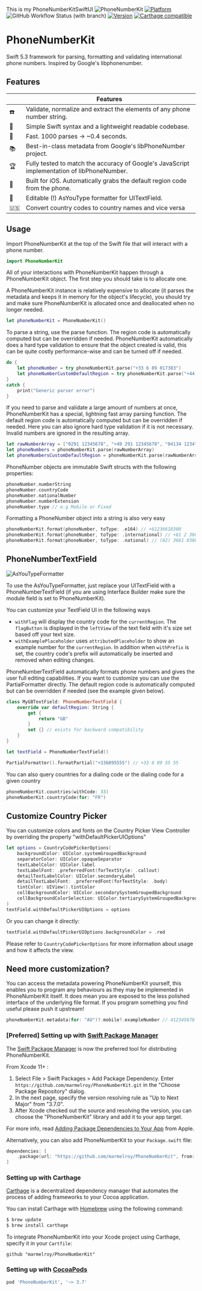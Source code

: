 This is my PhoneNumberKitSwiftUI
![PhoneNumberKit](https://cloud.githubusercontent.com/assets/889949/20864386/a1307950-b9ef-11e6-8a58-e9c5103738e7.png)
[![Platform](https://img.shields.io/cocoapods/p/PhoneNumberKit.svg?maxAge=2592000&style=for-the-badge)](http://cocoapods.org/?q=PhoneNumberKit)
![GitHub Workflow Status (with branch)](https://img.shields.io/github/actions/workflow/status/marmelroy/PhoneNumberKit/pr.yml?branch=master&label=tests&style=for-the-badge) [![Version](http://img.shields.io/cocoapods/v/PhoneNumberKit.svg?style=for-the-badge)](http://cocoapods.org/?q=PhoneNumberKit)
[![Carthage compatible](https://img.shields.io/badge/Carthage-compatible-4BC51D.svg?style=for-the-badge)](https://github.com/Carthage/Carthage)

# PhoneNumberKit

Swift 5.3 framework for parsing, formatting and validating international phone numbers.
Inspired by Google's libphonenumber.

## Features

|                  | Features                                                                                    |
| ---------------- | ------------------------------------------------------------------------------------------- |
| :phone:          | Validate, normalize and extract the elements of any phone number string.                    |
| :100:            | Simple Swift syntax and a lightweight readable codebase.                                    |
| :checkered_flag: | Fast. 1000 parses -> ~0.4 seconds.                                                          |
| :books:          | Best-in-class metadata from Google's libPhoneNumber project.                                |
| :trophy:         | Fully tested to match the accuracy of Google's JavaScript implementation of libPhoneNumber. |
| :iphone:         | Built for iOS. Automatically grabs the default region code from the phone.                  |
| 📝               | Editable (!) AsYouType formatter for UITextField.                                           |
| :us:             | Convert country codes to country names and vice versa                                       |

## Usage

Import PhoneNumberKit at the top of the Swift file that will interact with a phone number.

```swift
import PhoneNumberKit
```

All of your interactions with PhoneNumberKit happen through a PhoneNumberKit object. The first step you should take is to allocate one.

A PhoneNumberKit instance is relatively expensive to allocate (it parses the metadata and keeps it in memory for the object's lifecycle), you should try and make sure PhoneNumberKit is allocated once and deallocated when no longer needed.

```swift
let phoneNumberKit = PhoneNumberKit()
```

To parse a string, use the parse function. The region code is automatically computed but can be overridden if needed. PhoneNumberKit automatically does a hard type validation to ensure that the object created is valid, this can be quite costly performance-wise and can be turned off if needed.

```swift
do {
    let phoneNumber = try phoneNumberKit.parse("+33 6 89 017383")
    let phoneNumberCustomDefaultRegion = try phoneNumberKit.parse("+44 20 7031 3000", withRegion: "GB", ignoreType: true)
}
catch {
    print("Generic parser error")
}
```

If you need to parse and validate a large amount of numbers at once, PhoneNumberKit has a special, lightning fast array parsing function. The default region code is automatically computed but can be overridden if needed. Here you can also ignore hard type validation if it is not necessary. Invalid numbers are ignored in the resulting array.

```swift
let rawNumberArray = ["0291 12345678", "+49 291 12345678", "04134 1234", "09123 12345"]
let phoneNumbers = phoneNumberKit.parse(rawNumberArray)
let phoneNumbersCustomDefaultRegion = phoneNumberKit.parse(rawNumberArray, withRegion: "DE",  ignoreType: true)
```

PhoneNumber objects are immutable Swift structs with the following properties:

```swift
phoneNumber.numberString
phoneNumber.countryCode
phoneNumber.nationalNumber
phoneNumber.numberExtension
phoneNumber.type // e.g Mobile or Fixed
```

Formatting a PhoneNumber object into a string is also very easy

```swift
phoneNumberKit.format(phoneNumber, toType: .e164) // +61236618300
phoneNumberKit.format(phoneNumber, toType: .international) // +61 2 3661 8300
phoneNumberKit.format(phoneNumber, toType: .national) // (02) 3661 8300
```

## PhoneNumberTextField

![AsYouTypeFormatter](https://user-images.githubusercontent.com/7651280/67554038-e6512500-f751-11e9-93c9-9111e899a2ef.gif)

To use the AsYouTypeFormatter, just replace your UITextField with a PhoneNumberTextField (if you are using Interface Builder make sure the module field is set to PhoneNumberKit).

You can customize your TextField UI in the following ways

- `withFlag` will display the country code for the `currentRegion`. The `flagButton` is displayed in the `leftView` of the text field with it's size set based off your text size.
- `withExamplePlaceholder` uses `attributedPlaceholder` to show an example number for the `currentRegion`. In addition when `withPrefix` is set, the country code's prefix will automatically be inserted and removed when editing changes.

PhoneNumberTextField automatically formats phone numbers and gives the user full editing capabilities. If you want to customize you can use the PartialFormatter directly. The default region code is automatically computed but can be overridden if needed (see the example given below).

```swift
class MyGBTextField: PhoneNumberTextField {
    override var defaultRegion: String {
        get {
            return "GB"
        }
        set {} // exists for backward compatibility
    }
}
```

```swift
let textField = PhoneNumberTextField()

PartialFormatter().formatPartial("+336895555") // +33 6 89 55 55
```

You can also query countries for a dialing code or the dialing code for a given country

```swift
phoneNumberKit.countries(withCode: 33)
phoneNumberKit.countryCode(for: "FR")
```

## Customize Country Picker

You can customize colors and fonts on the Country Picker View Controller by overriding the property "withDefaultPickerUIOptions"

```swift
let options = CountryCodePickerOptions(
    backgroundColor: UIColor.systemGroupedBackground
    separatorColor: UIColor.opaqueSeparator
    textLabelColor: UIColor.label
    textLabelFont: .preferredFont(forTextStyle: .callout)
    detailTextLabelColor: UIColor.secondaryLabel
    detailTextLabelFont: .preferredFont(forTextStyle: .body)
    tintColor: UIView().tintColor
    cellBackgroundColor: UIColor.secondarySystemGroupedBackground
    cellBackgroundColorSelection: UIColor.tertiarySystemGroupedBackground
)
textField.withDefaultPickerUIOptions = options
```

Or you can change it directly:

```swift
textField.withDefaultPickerUIOptions.backgroundColor = .red
```

Please refer to `CountryCodePickerOptions` for more information about usage and how it affects the view. 


## Need more customization?

You can access the metadata powering PhoneNumberKit yourself, this enables you to program any behaviours as they may be implemented in PhoneNumberKit itself. It does mean you are exposed to the less polished interface of the underlying file format. If you program something you find useful please push it upstream!

```swift
phoneNumberKit.metadata(for: "AU")?.mobile?.exampleNumber // 412345678
```

### [Preferred] Setting up with [Swift Package Manager](https://swiftpm.co/?query=PhoneNumberKit)

The [Swift Package Manager](https://swift.org/package-manager/) is now the preferred tool for distributing PhoneNumberKit. 

From Xcode 11+ :

1. Select File > Swift Packages > Add Package Dependency. Enter `https://github.com/marmelroy/PhoneNumberKit.git` in the "Choose Package Repository" dialog.
2. In the next page, specify the version resolving rule as "Up to Next Major" from "3.7.0".
3. After Xcode checked out the source and resolving the version, you can choose the "PhoneNumberKit" library and add it to your app target.

For more info, read [Adding Package Dependencies to Your App](https://developer.apple.com/documentation/xcode/adding_package_dependencies_to_your_app) from Apple.

Alternatively, you can also add PhoneNumberKit to your `Package.swift` file:

```swift
dependencies: [
    .package(url: "https://github.com/marmelroy/PhoneNumberKit", from: "3.7.0")
]
```

### Setting up with Carthage

[Carthage](https://github.com/Carthage/Carthage) is a decentralized dependency manager that automates the process of adding frameworks to your Cocoa application.

You can install Carthage with [Homebrew](http://brew.sh/) using the following command:

```bash
$ brew update
$ brew install carthage
```

To integrate PhoneNumberKit into your Xcode project using Carthage, specify it in your `Cartfile`:

```ogdl
github "marmelroy/PhoneNumberKit"
```

### Setting up with [CocoaPods](http://cocoapods.org/?q=PhoneNumberKit)

```ruby
pod 'PhoneNumberKit', '~> 3.7'
```
